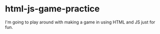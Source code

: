 # html-js-game-practice
I'm going to play around with making a game in using HTML and JS just for fun.
